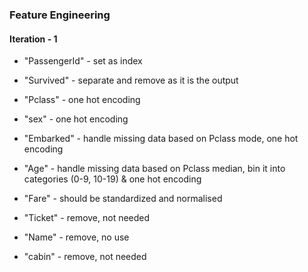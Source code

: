 ### Feature Engineering
#### Iteration - 1
- "PassengerId" - set as index
- "Survived" - separate and remove as it is the output
- "Pclass" - one hot encoding
- "sex" - one hot encoding
- "Embarked" - handle missing data based on Pclass mode, one hot encoding
- "Age" - handle missing data based on Pclass median, bin it into categories (0-9, 10-19) & one hot encoding
- "Fare" - should be standardized and normalised

- "Ticket" - remove, not needed
- "Name" - remove, no use
- "cabin" - remove, not needed